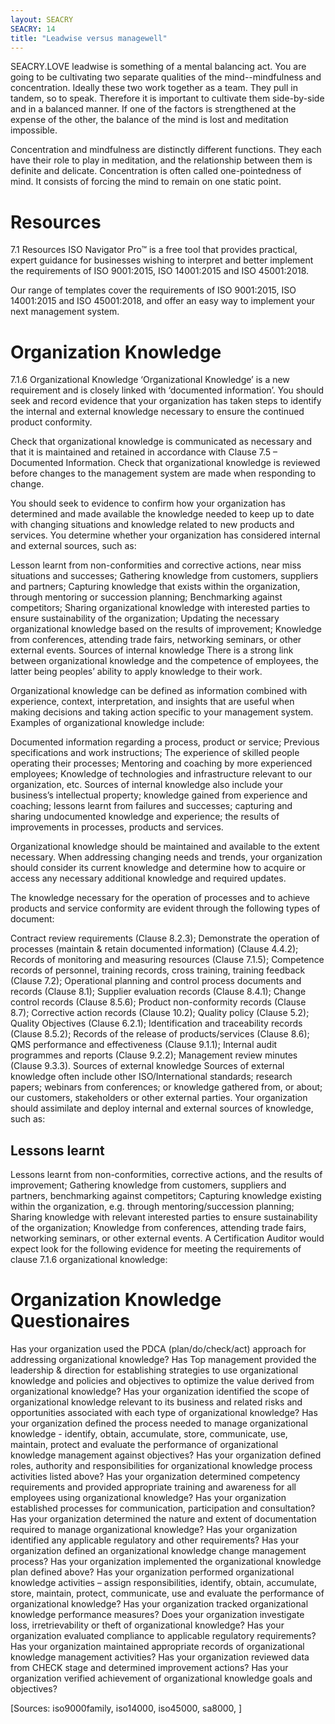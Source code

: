 ```yaml
---
layout: SEACRY
SEACRY: 14
title: "Leadwise versus managewell"
---
```


SEACRY.LOVE leadwise is something of a mental balancing act. You are going to be cultivating two separate qualities of the mind--mindfulness and concentration. Ideally these two work together as a team. They pull in tandem, so to speak. Therefore it is important to cultivate them side-by-side and in a balanced manner. If one of the factors is strengthened at the expense of the other, the balance of the mind is lost and meditation impossible.

Concentration and mindfulness are distinctly different functions. They each have their role to play in meditation, and the relationship between them is definite and delicate. Concentration is often called one-pointedness of mind. It consists of forcing the mind to remain on one static point. 


# Resources
7.1 Resources
ISO Navigator Pro™ is a free tool that provides practical, expert guidance for businesses wishing to interpret and better implement the requirements of ISO 9001:2015, ISO 14001:2015 and ISO 45001:2018.

Our range of templates cover the requirements of ISO 9001:2015, ISO 14001:2015 and ISO 45001:2018, and offer an easy way to implement your next management system.


# Organization Knowledge

7.1.6 Organizational Knowledge
‘Organizational Knowledge’ is a new requirement and is closely linked with ‘documented information’. You should seek and record evidence that your organization has taken steps to identify the internal and external knowledge necessary to ensure the continued product conformity.

Check that organizational knowledge is communicated as necessary and that it is maintained and retained in accordance with Clause 7.5 – Documented Information. Check that organizational knowledge is reviewed before changes to the management system are made when responding to change.

You should seek to evidence to confirm how your organization has determined and made available the knowledge needed to keep up to date with changing situations and knowledge related to new products and services. You determine whether your organization has considered internal and external sources, such as:

Lesson learnt from non-conformities and corrective actions, near miss situations and successes;
Gathering knowledge from customers, suppliers and partners;
Capturing knowledge that exists within the organization, through mentoring or succession planning;
Benchmarking against competitors;
Sharing organizational knowledge with interested parties to ensure sustainability of the organization;
Updating the necessary organizational knowledge based on the results of improvement;
Knowledge from conferences, attending trade fairs, networking seminars, or other external events.
Sources of internal knowledge
There is a strong link between organizational knowledge and the competence of employees, the latter being peoples’ ability to apply knowledge to their work.

Organizational knowledge can be defined as information combined with experience, context, interpretation, and insights that are useful when making decisions and taking action specific to your management system. Examples of organizational knowledge include:

Documented information regarding a process, product or service;
Previous specifications and work instructions;
The experience of skilled people operating their processes;
Mentoring and coaching by more experienced employees;
Knowledge of technologies and infrastructure relevant to our organization, etc.
Sources of internal knowledge also include your business’s intellectual property; knowledge gained from experience and coaching; lessons learnt from failures and successes; capturing and sharing undocumented knowledge and experience; the results of improvements in processes, products and services.

Organizational knowledge should be maintained and available to the extent necessary. When addressing changing needs and trends, your organization should consider its current knowledge and determine how to acquire or access any necessary additional knowledge and required updates.

The knowledge necessary for the operation of processes and to achieve products and service conformity are evident through the following types of document:

Contract review requirements (Clause 8.2.3);
Demonstrate the operation of processes (maintain & retain documented information) (Clause 4.4.2);
Records of monitoring and measuring resources (Clause 7.1.5);
Competence records of personnel, training records, cross training, training feedback (Clause 7.2);
Operational planning and control process documents and records (Clause 8.1);
Supplier evaluation records (Clause 8.4.1);
Change control records (Clause 8.5.6);
Product non-conformity records (Clause 8.7);
Corrective action records (Clause 10.2);
Quality policy (Clause 5.2);
Quality Objectives (Clause 6.2.1);
Identification and traceability records (Clause 8.5.2);
Records of the release of products/services (Clause 8.6);
QMS performance and effectiveness (Clause 9.1.1);
Internal audit programmes and reports (Clause 9.2.2);
Management review minutes (Clause 9.3.3).
Sources of external knowledge
Sources of external knowledge often include other ISO/International standards; research papers; webinars from conferences; or knowledge gathered from, or about; our customers, stakeholders or other external parties. Your organization should assimilate and deploy internal and external sources of knowledge, such as:


## Lessons learnt
Lessons learnt from non-conformities, corrective actions, and the results of improvement;
Gathering knowledge from customers, suppliers and partners, benchmarking against competitors;
Capturing knowledge existing within the organization, e.g. through mentoring/succession planning;
Sharing knowledge with relevant interested parties to ensure sustainability of the organization;
Knowledge from conferences, attending trade fairs, networking seminars, or other external events.
A Certification Auditor would expect look for the following evidence for meeting the requirements of clause 7.1.6 organizational knowledge:


# Organization Knowledge Questionaires
Has your organization used the PDCA (plan/do/check/act) approach for addressing organizational knowledge?
Has Top management provided the leadership & direction for establishing strategies to use organizational knowledge and policies and objectives to optimize the value derived from organizational knowledge?
Has your organization identified the scope of organizational knowledge relevant to its business and related risks and opportunities associated with each type of organizational knowledge?
Has your organization defined the process needed to manage organizational knowledge - identify, obtain, accumulate, store, communicate, use, maintain, protect and evaluate the performance of organizational knowledge management against objectives?
Has your organization defined roles, authority and responsibilities for organizational knowledge process activities listed above?
Has your organization determined competency requirements and provided appropriate training and awareness for all employees using organizational knowledge?
Has your organization established processes for communication, participation and consultation?
Has your organization determined the nature and extent of documentation required to manage organizational knowledge?
Has your organization identified any applicable regulatory and other requirements?
Has your organization defined an organizational knowledge change management process?
Has your organization implemented the organizational knowledge plan defined above?
Has your organization performed organizational knowledge activities – assign responsibilities, identify, obtain, accumulate, store, maintain, protect, communicate, use and evaluate the performance of organizational knowledge?
Has your organization tracked organizational knowledge performance measures?
Does your organization investigate loss, irretrievability or theft of organizational knowledge?
Has your organization evaluated compliance to applicable regulatory requirements?
Has your organization maintained appropriate records of organizational knowledge management activities?
Has your organization reviewed data from CHECK stage and determined improvement actions?
Has your organization verified achievement of organizational knowledge goals and objectives?















[Sources: iso9000family, iso14000, iso45000, sa8000, ]


